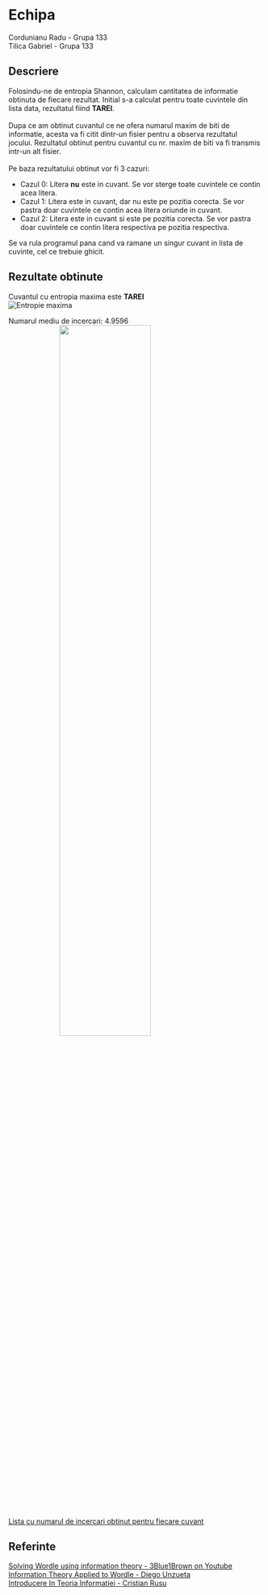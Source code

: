 # Echipa

Cordunianu Radu - Grupa 133  
Tilica Gabriel - Grupa 133  
## Descriere
Folosindu-ne de entropia Shannon, calculam cantitatea de informatie obtinuta de fiecare rezultat.
Initial s-a calculat pentru toate cuvintele din lista data, rezultatul fiind <b>TAREI</b>.
<br><br>Dupa ce am obtinut cuvantul ce ne ofera numarul maxim de biti de informatie, acesta va fi citit dintr-un fisier pentru a observa rezultatul jocului.
Rezultatul obtinut pentru cuvantul cu nr. maxim de biti va fi transmis intr-un alt fisier.
<br><br>
Pe baza rezultatului obtinut vor fi 3 cazuri:<br>
<ul>
<li>Cazul 0: Litera <b>nu</b> este in cuvant. Se vor sterge toate cuvintele ce contin acea litera.</li>
<li>Cazul 1: Litera este in cuvant, dar nu este pe pozitia corecta. Se vor pastra doar cuvintele ce contin acea litera oriunde in cuvant.</li>
<li>Cazul 2: Litera este in cuvant si este pe pozitia corecta. Se vor pastra doar cuvintele ce contin litera respectiva pe pozitia respectiva.</li>
</ul>

Se va rula programul pana cand va ramane un singur cuvant in lista de cuvinte, cel ce trebuie ghicit.
## Rezultate obtinute
Cuvantul cu entropia maxima este <b>TAREI</b>  
![Entropie maxima](https://cdn.discordapp.com/attachments/954523115055120455/1043996015117733950/tarei.png)

Numarul mediu de incercari: 4.9596  
<img src="https://cdn.discordapp.com/attachments/954523115055120455/1045395915579609179/Figure_1.png" width=60% height=60% style="display: block; margin-left: auto; margin-right: auto;">

<a href="https://gist.githubusercontent.com/Radush02/9338bf6649c6b7fee0ff72a4671cca2d/raw/6e2985b3d2b13e60400a2ea7ac4c1251d64a634a/rezultat.txt">Lista cu numarul de incercari obtinut pentru fiecare cuvant</a>


## Referinte
<a href="https://www.youtube.com/watch?v=v68zYyaEmEA">Solving Wordle using information theory - 3Blue1Brown on Youtube</a><br>
<a href="https://towardsdatascience.com/information-theory-applied-to-wordle-b63b34a6538e"> Information Theory Applied to Wordle - Diego Unzueta</a><br>
<a href="https://cs.unibuc.ro/~crusu/asc/Arhitectura%20Sistemelor%20de%20Calcul%20(ASC)%20-%20Curs%200x02.pdf">Introducere In Teoria Informatiei - Cristian Rusu</a>